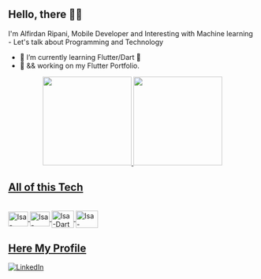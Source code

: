 ## Hello, there 👋🏾

I'm Alfirdan Ripani, Mobile Developer and Interesting with Machine learning - Let's talk about Programming and Technology

- 🌱 I’m currently learning Flutter/Dart 💙
- 🔭 && working on my Flutter Portfolio. 

<div align="center">
  <a href="https://github.com/aldanrp">
  <img height="180em" src="https://github-readme-stats.vercel.app/api?username=aldanrp&show_icons=true&theme=algolia&include_all_commits=true&count_private=true"/>
  <img height="180em" src="https://github-readme-stats.vercel.app/api/top-langs/?username=aldanrp&layout=compact&langs_count=7&theme=algolia"/>
</div>
  
  
  
<!-- [![Contribution Stats](https://github-contribution-stats.vercel.app/api/?username=aldanrp)](https://github.com/aldanrp/github-contribution-stats/) -->

  
  
## All of this Tech  
<div style="display: inline_block"><br>
 <img align="center" alt="Isa-Kotlin" height="30" width="40" src="https://user-images.githubusercontent.com/68303716/177214857-aedc5a18-eb7f-44d4-8be1-28cdd9ed0462.svg">
   <img align="center" alt="Isa-Flutter" height="30" width="40" src="https://user-images.githubusercontent.com/68303716/177214981-d1c012e1-e7fa-4e7c-af26-27130b1a4284.svg">
  <img align="center" alt="Isa-Dart" height="35" width="45" src="https://user-images.githubusercontent.com/68303716/177214927-9e31c0ad-a5d9-4bbd-9605-92779e697724.svg">
   <img align="center" alt="Isa-Android" height="35" width="45" src="https://user-images.githubusercontent.com/68303716/177215226-a6b13561-9f7b-41dd-8b0f-7eea1236937c.svg">
</div>



## Here My Profile
 <a href="https://www.linkedin.com/in/alfirdanripani/">
  <img src="https://img.shields.io/badge/-LinkedIn-blue?style=flat&logo=Linkedin&logoColor=white&link=https://www.linkedin.com/in/dinhanhthi/" alt="LinkedIn" />
 </a>
